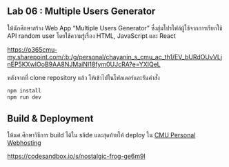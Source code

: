 ## Lab 06 : Multiple Users Generator

ให้นักศึกษาสร้าง Web App “Multiple Users Generator” ซึ่งสุ่มโปรไฟล์ผู้ใช้จากการเรียกใช้ API random user โดยใช้ความรู้เรื่อง HTML, JavaScript และ React

https://o365cmu-my.sharepoint.com/:b:/g/personal/chayanin_s_cmu_ac_th1/EV_bURdOUvVLjnEP5KXwIOoB9AA8NJMaiNI18fym0UJcRA?e=YXIQeL

หลังจากที่ clone repository แล้ว ให้เข้าไปในโฟลเดอร์และรันคำสั่ง

```bash
npm install
npm run dev
```

## Build & Deployment

ให้นศ.ศึกษาวิธีการ build ได้ใน slide
และสุดท้ายให้ deploy ใน [CMU Personal Webhosting](https://register-myweb.cmu.ac.th/)

https://codesandbox.io/s/nostalgic-frog-ge6m9l
